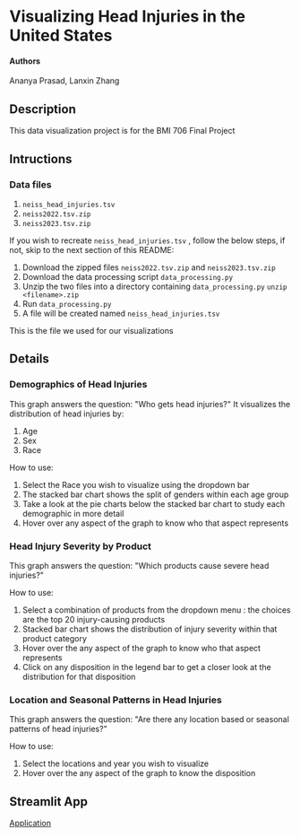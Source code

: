 # Visualizing Head Injuries in the United States

#### Authors
Ananya Prasad, Lanxin Zhang

## Description
This data visualization project is for the BMI 706 Final Project

## Intructions
### Data files
1. `neiss_head_injuries.tsv`
2. `neiss2022.tsv.zip`
3. `neiss2023.tsv.zip`

If you wish to recreate `neiss_head_injuries.tsv` , follow the below steps, if not, skip to the next section of this README:
1. Download the zipped files `neiss2022.tsv.zip` and `neiss2023.tsv.zip`
2. Download the data processing script `data_processing.py`
3. Unzip the two files into a directory containing `data_processing.py`
   `unzip <filename>.zip`
4. Run `data_processing.py`
5. A file will be created named `neiss_head_injuries.tsv`

This is the file we used for our visualizations

## Details

### Demographics of Head Injuries
This graph answers the question: "Who gets head injuries?"
It visualizes the distribution of head injuries by:
1. Age
2. Sex
3. Race

How to use: 
1. Select the Race you wish to visualize using the dropdown bar
2. The stacked bar chart shows the split of genders within each age group
3. Take a look at the pie charts below the stacked bar chart to study each demographic in more detail
4. Hover over any aspect of the graph to know who that aspect represents

### Head Injury Severity by Product
This graph answers the question: "Which products cause severe head injuries?"

How to use:
1. Select a combination of products from the dropdown menu : the choices are the top 20 injury-causing products
2. Stacked bar chart shows the distribution of injury severity within that product category
3. Hover over the any aspect of the graph to know who that aspect represents
4. Click on any disposition in the legend bar to get a closer look at the distribution for that disposition

### Location and Seasonal Patterns in Head Injuries
This graph answers the question: "Are there any location based or seasonal patterns of head injuries?"

How to use:
1. Select the locations and year you wish to visualize
2. Hover over the any aspect of the graph to know the disposition

## Streamlit App
[Application](https://bmi-706-final-project-kxf4q4stzcdahq2ptdrugy.streamlit.app/)




